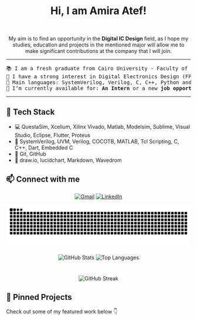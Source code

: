 <h1 align="center">
Hi, I am Amira Atef!
</h1>

<br/>
<p align="center">
	My aim is to find an opportunity in the <b> Digital IC Design </b> field, as I hope my studies, education and projects in the mentioned major will allow me to make significant contributions at the company that I will join.
</p>

<hr>

<pre>
📚 I am a fresh graduate from Cairo University - Faculty of Electronics and Electrical Communcations Engineering
📝 I have a strong interest in Digital Electronics Design (FPGA, ASIC and system-level modelling) and Digital Verification.
🌟 Main languages: SystemVerilog, Verilog, C, C++, Python and MATLAB.
🤔 I’m currently available for: <b>An Intern</b> or a new <b>job opportunity</b>.
</pre>
<hr>

## 🔧 Tech Stack
- 💻 QuestaSim, Xcelium, Xilinx Vivado,  Matlab, Modelsim, Sublime, Visual Studio, Eclipse, Flutter, Proteus 
- 🧪 SystemVerilog, UVM, Verilog, COCOTB, MATLAB, Tcl Scripting, C, C++, Dart, Embedded C
- 🔧 Git, GitHub
- 🎨 draw.io, lucidchart, Markdown, Wavedrom

## 📫 Connect with me

<p align="center">
  <a href="mailto:a.amiraelkomy00@gmail.com"><img src="https://img.shields.io/badge/Gmail-D14836?style=flat&logo=gmail&logoColor=white" alt="Gmail"></a>
  <a href="https://www.linkedin.com/in/amira-el-komy-0146ba220/"><img src="https://img.shields.io/badge/LinkedIn-0077B5?style=flat&logo=linkedin&logoColor=white" alt="LinkedIn"></a>

</p>

<!-- 🐍 Light mode -->
<div align="center">
  <picture>
    <source media="(prefers-color-scheme: dark)" srcset="https://raw.githubusercontent.com/amira630/amira630/output/github-contribution-grid-snake-dark.svg" />
    <img alt="GitHub Contribution Snake" src="https://raw.githubusercontent.com/amira630/amira630/output/github-contribution-grid-snake.svg" />
  </picture>
</div>

###

<div align="center">

  <picture>
    <source media="(prefers-color-scheme: dark)" srcset="https://github-readme-stats.vercel.app/api?username=amira630&show_icons=true&count_private=true&theme=dracula" />
    <img src="https://github-readme-stats.vercel.app/api?username=amira630&show_icons=true&count_private=true&theme=default" height="150" alt="GitHub Stats" />
  </picture>

  <picture>
    <source media="(prefers-color-scheme: dark)" srcset="https://github-readme-stats.vercel.app/api/top-langs?username=amira630&layout=compact&card_width=320&langs_count=5&theme=dracula" />
    <img src="https://github-readme-stats.vercel.app/api/top-langs?username=amira630&layout=compact&card_width=320&langs_count=5&theme=default" height="150" alt="Top Languages" />
  </picture>

</div>

###

<br/>

<div align="center">
  <picture>
    <source media="(prefers-color-scheme: dark)" srcset="https://streak-stats.demolab.com?user=amira630&theme=dracula" />
    <img src="https://streak-stats.demolab.com?user=amira630&theme=default" height="150" alt="GitHub Streak" />
  </picture>
</div>

###

## 📌 Pinned Projects
Check out some of my featured work below 👇

<!-- ![Profile Views](https://komarev.com/ghpvc/?username=amira630&color=blue) -->
